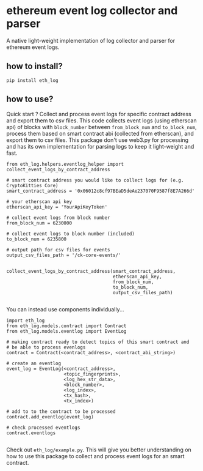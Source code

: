 # ethereum event log collector and parser
A native light-weight implementation of log collector and parser for ethereum event logs. 

## how to install?
```
pip install eth_log
```

## how to use?

Quick start ? Collect and process event logs for specific contract address and export them to csv files.
This code collects event logs (using etherscan api) of blocks with `block_number` between `from_block_num` and `to_block_num`, process them based on smart contract abi (collected from etherscan), and export them to csv files. This package don't use web3.py for processing and has its own implementation for parsing logs to keep it light-weight and fast. 

```
from eth_log.helpers.eventlog_helper import collect_event_logs_by_contract_address

# smart contract address you would like to collect logs for (e.g. CryptoKitties Core)
smart_contract_address = '0x06012c8cf97BEaD5deAe237070F9587f8E7A266d'

# your etherscan api key
etherscan_api_key = 'YourApiKeyToken'

# collect event logs from block number 
from_block_num = 6230000

# collect event logs to block number (included)
to_block_num = 6235800

# output path for csv files for events
output_csv_files_path = '/ck-core-events/'


collect_event_logs_by_contract_address(smart_contract_address,
									   etherscan_api_key,
									   from_block_num,
									   to_block_num,
									   output_csv_files_path)


```

You can instead use components individually... 

```
import eth_log
from eth_log.models.contract import Contract
from eth_log.models.eventlog import EventLog

# making contract ready to detect topics of this smart contract and 
# be able to process evenlogs
contract = Contract(<contract_address>, <contract_abi_string>)

# create an eventlog
event_log = EventLog(<contract_address>,
	                 <topic_fingerprints>,
	                 <log_hex_str_data>,
	                 <block_number>,
	                 <log_index>,
	                 <tx_hash>,
	                 <tx_index>)

# add to to the contract to be processed
contract.add_eventlog(event_log)

# check processed eventlogs
contract.eventlogs


```

Check out `eth_log/example.py`. This will give you better understanding on how to use this package to collect and process event logs for an smart contract.
